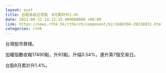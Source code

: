 ```yaml
---
layout: post
title: 台股高收近百點　8月累計升1.4%
date: 2021-08-31 14:12:15.000000000 +08:00
link: https://news.rthk.hk/rthk/ch/component/k2/1608394-20210831.htm
categories: rthk
---
```


台灣股市靠穩。

加權指數收報17490點，升93點，升幅0.54%，連升第7個交易日。

台股8月累計升1.4%。
